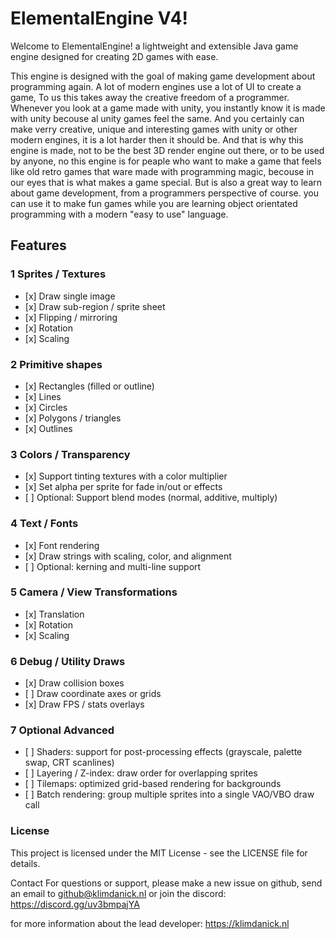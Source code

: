 # ElementalEngine V4!

Welcome to ElementalEngine! a lightweight and extensible Java game engine designed for creating 2D games with ease.

This engine is designed with the goal of making game development about programming again. A lot of modern engines use a lot of UI to create a game, To us this takes away the creative freedom of a programmer.
Whenever you look at a game made with unity, you instantly know it is made with unity becouse al unity games feel the same. And you certainly can make verry creative, unique and interesting games with unity or other modern engines, it is a lot harder then it should be. And that is why this engine is made, not to be the best 3D render engine out there, or to be used by anyone, no this engine is for peaple who want to make a game that feels like old retro games that ware made with programming magic, becouse in our eyes that is what makes a game special. But is also a great way to learn about game development, from a programmers perspective of course. you can use it to make fun games while you are learning object orientated programming with a modern "easy to use" language.

## Features

### 1 Sprites / Textures

* \[x] Draw single image
* \[x] Draw sub-region / sprite sheet
* \[x] Flipping / mirroring
* \[x] Rotation
* \[x] Scaling

### 2 Primitive shapes

* \[x] Rectangles (filled or outline)
* \[x] Lines
* \[x] Circles
* \[x] Polygons / triangles
* \[x] Outlines

### 3 Colors / Transparency

* \[x] Support tinting textures with a color multiplier
* \[x] Set alpha per sprite for fade in/out or effects
* \[ ] Optional: Support blend modes (normal, additive, multiply)

### 4 Text / Fonts

* \[x] Font rendering
* \[x] Draw strings with scaling, color, and alignment
* \[ ] Optional: kerning and multi-line support

### 5 Camera / View Transformations

* \[x] Translation
* \[x] Rotation
* \[x] Scaling

### 6 Debug / Utility Draws

* \[x] Draw collision boxes
* \[ ] Draw coordinate axes or grids
* \[x] Draw FPS / stats overlays

### 7 Optional Advanced

* \[ ] Shaders: support for post-processing effects (grayscale, palette swap, CRT scanlines)
* \[ ] Layering / Z-index: draw order for overlapping sprites
* \[ ] Tilemaps: optimized grid-based rendering for backgrounds
* \[ ] Batch rendering: group multiple sprites into a single VAO/VBO draw call

### License

This project is licensed under the MIT License - see the LICENSE file for details.

Contact
For questions or support, please make a new issue on github, send an email to github@klimdanick.nl or join the discord: https://discord.gg/uv3bmpajYA

for more information about the lead developer:
https://klimdanick.nl

